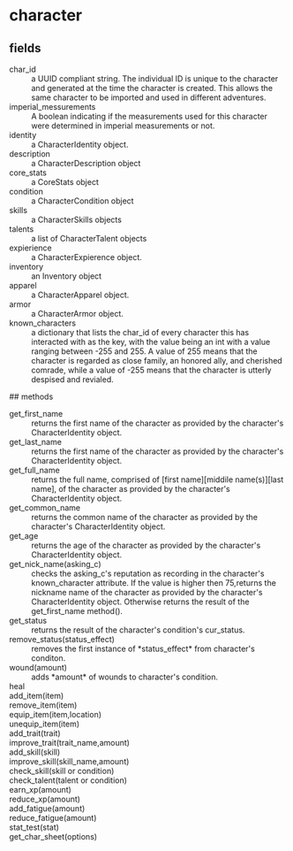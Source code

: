 # character

## fields
<dl>
<dt>char_id</dt>
<dd>a UUID compliant string. The individual ID is unique to the character and generated at the time the character is created. This allows the same character to be imported and used in different adventures.</dd>

<dt>imperial_messurements</dt>
<dd>A boolean indicating if the measurements used for this character were determined in imperial measurements or not.</dd>

<dt>identity</dt>
<dd>a CharacterIdentity object.</dd>

<dt>description</dt>
<dd>a CharacterDescription object</dd>

<dt>core_stats</dt>
<dd>a CoreStats object</dd>

<dt>condition</dt>
<dd>a CharacterCondition object</dd>

<dt>skills</dt>
<dd>a CharacterSkills objects</dd>

<dt>talents</dt>
<dd>a list of CharacterTalent objects</dd>

<dt>expierience</dt>
<dd>a CharacterExpierence object.</dd>

<dt>inventory</dt>
<dd>an Inventory object</dd>

<dt>apparel</dt>
<dd>a CharacterApparel object.</dd>

<dt>armor</dt>
<dd>a CharacterArmor object.</dd>

<dt>known_characters</dt>
<dd>a dictionary that lists the char_id of every character this has interacted with as the key, with the value being an int with a value ranging between -255 and 255. A value of 255 means that the character is regarded as close family, an honored ally, and cherished comrade, while a value of -255 means that the character is utterly despised and revialed.</dd>
</dl>
## methods
<dl>
<dt>get_first_name</dt>
<dd>returns the first name of the character as provided by the character's CharacterIdentity object.</dd>

<dt>get_last_name</dt>
<dd>returns the first name of the character as provided by the character's CharacterIdentity object.</dd>
<dt>get_full_name</dt>
<dd>returns the full name, comprised of [first name][middile name(s)][last name], of the character as provided by the character's CharacterIdentity object.</dd>
<dt>get_common_name</dt>
<dd>returns the common name of the character as provided by the character's CharacterIdentity object.</dd>
<dt>get_age</dt>
<dd>returns the age of the character as provided by the character's CharacterIdentity object.</dd>
<dt>get_nick_name(asking_c)</dt>
<dd>checks the asking_c's reputation as recording in the character's known_character attribute. If the value is higher then 75,returns the nickname name of the character as provided by the character's CharacterIdentity object. Otherwise returns the result of the get_first_name method().</dd>
<dt>get_status</dt>
<dd>returns the result of the character's condition's cur_status.</dd>
<dt>remove_status(status_effect)</dt>
<dd>removes the first instance of *status_effect* from character's conditon.</dd>
<dt>wound(amount)</dt>
<dd>adds *amount* of wounds to character's condition.</dd>
<dt>heal</dt>

<dt>add_item(item)</dt>

<dt>remove_item(item)</dt>

<dt>equip_item(item,location)</dt>

<dt>unequip_item(item)</dt>

<dt>add_trait(trait)</dt>

<dt>improve_trait(trait_name,amount)</dt>

<dt>add_skill(skill)</dt>

<dt>improve_skill(skill_name,amount)</dt>

<dt>check_skill(skill or condition)</dt>

<dt>check_talent(talent or condition)</dt>

<dt>earn_xp(amount)</dt>

<dt>reduce_xp(amount)</dt>

<dt>add_fatigue(amount)</dt>

<dt>reduce_fatigue(amount)</dt>

<dt>stat_test(stat)</dt>

<dt>get_char_sheet(options)</dt>
